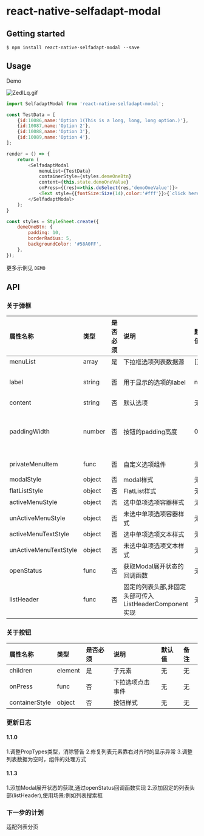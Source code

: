  
# react-native-selfadapt-modal

## Getting started

`$ npm install react-native-selfadapt-modal --save`

## Usage

Demo

![ZedILq.gif](https://s2.ax1x.com/2019/06/26/ZedILq.gif)

```javascript
import SelfadaptModal from 'react-native-selfadapt-modal';

const TestData = [
    {id:10086,name:'Option 1(This is a long, long, long option.)'},
    {id:10087,name:'Option 2'},
    {id:10088,name:'Option 3'},
    {id:10089,name:'Option 4'},
];

render = () => {
    return (
        <SelfadaptModal 
            menuList={TestData} 
            containerStyle={styles.demeOneBtn}
            content={this.state.demoOneValue}
            onPress={(res)=>this.doSelect(res,'demoOneValue')}>
            <Text style={{fontSize:Size(14),color:'#fff'}}>{`click here`}</Text>
        </SelfadaptModal>
    );
}

const styles = StyleSheet.create({
    demeOneBtn: {
        padding: 10,
        borderRadius: 5,
        backgroundColor: '#58A0FF',
    },
});
```

更多示例见 `DEMO` 

## API

### 关于弹框

属性名称 | 类型 | 是否必须 | 说明 | 默认值 | 备注 |
:--- |:--- |:--- |:--- |:--- |:--- |
menuList |array |是 |下拉框选项列表数据源 |[] |无 |
label |string |否 |用于显示的选项的label |name |用于menuList的元素</br>是对象的情况 |
content |string |否 |默认选项 |无 |无 |
paddingWidth |number |否 |按钮的padding高度 |0 | 当使用LocationModal</br>的按钮还有外层包裹</br>时可能需要使用 |
privateMenuItem |func |否 |自定义选项组件 |无 |包含三个参数</br>item,index,isSelect |
modalStyle |object |否 |modal样式 |无 |无 |
flatListStyle |object |否 |FlatList样式 |无 |无 |
activeMenuStyle |object |否 |选中单项选项容器样式 |无 |无 |
unActiveMenuStyle |object |否 |未选中单项选项容器样式 |无 |无 |
activeMenuTextStyle |object |否 |选中单项选项文本样式 |无 |无 |
unActiveMenuTextStyle |object |否 |未选中单项选项文本样式 |无 |无 |
openStatus |func |否 |获取Modal展开状态的回调函数 |无 |无 |
listHeader |func |否 |固定的列表头部,非固定头部可传入ListHeaderComponent实现 |无 |无 |


### 关于按钮

属性名称 | 类型 | 是否必须 | 说明 | 默认值 | 备注 |
:--- |:--- |:--- |:--- |:--- |:--- |
children |element |是 |子元素 |无 |无 |
onPress |func |否 |下拉选项点击事件 |无 |无 |
containerStyle |object |否 |按钮样式 |无 |无 |


### 更新日志

#### 1.1.0 

1.调整PropTypes类型，消除警告
2.修复列表元素靠右对齐时的显示异常
3.调整列表数据为空时，组件的处理方式

#### 1.1.3

1.添加Modal展开状态的获取,通过openStatus回调函数实现
2.添加固定的列表头部(listHeader),使用场景:例如列表搜索框

### 下一步的计划

适配列表分页

